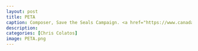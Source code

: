 ```yaml
---
layout: post
title: PETA
caption: Composer, Save the Seals Campaign. <a href="https://www.canadasshame.com" target="_blank"> CLICK <font color="red">HERE</font> TO LEARN MORE</a>
description:
categories: [Chris Colatos]
image: PETA.png
---
```

